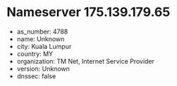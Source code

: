 # Nameserver 175.139.179.65

* as_number: 4788
* name: Unknown
* city: Kuala Lumpur
* country: MY
* organization: TM Net, Internet Service Provider
* version: Unknown
* dnssec: false
